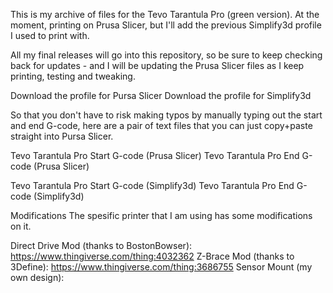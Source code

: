 This is my archive of files for the Tevo Tarantula Pro (green version). At the moment, printing on Prusa Slicer, but I'll add the previous Simplify3d profile I used to print with.

All my final releases will go into this repository, so be sure to keep checking back for updates - and I will be updating the Prusa Slicer files as I keep printing, testing and tweaking.

Download the profile for Pursa Slicer
Download the profile for Simplify3d

So that you don't have to risk making typos by manually typing out the start and end G-code, here are a pair of text files that you can just copy+paste straight into Pursa Slicer.

Tevo Tarantula Pro Start G-code (Prusa Slicer)
Tevo Tarantula Pro End G-code (Prusa Slicer)

Tevo Tarantula Pro Start G-code (Simplify3d)
Tevo Tarantula Pro End G-code (Simplify3d)

Modifications
The spesific printer that I am using has some modifications on it.

Direct Drive Mod (thanks to BostonBowser): https://www.thingiverse.com/thing:4032362
Z-Brace Mod (thanks to 3Define): https://www.thingiverse.com/thing:3686755
Sensor Mount (my own design): 
